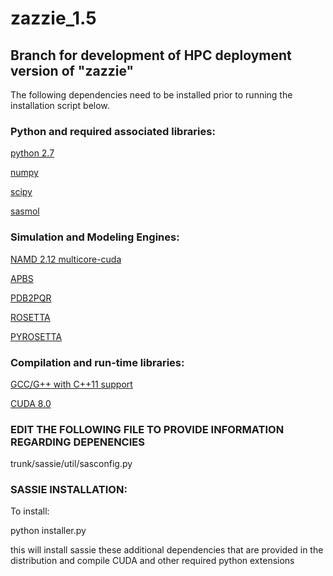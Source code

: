 # zazzie_1.5

## Branch for development of HPC deployment version of "zazzie" 

The following dependencies need to be installed prior to running the
installation script below.

### Python and required associated libraries:

[python 2.7](https://www.python.org/downloads/release/python-2712/)

[numpy](https://www.scipy.org/scipylib/download.html)

[scipy](https://www.scipy.org/scipylib/download.html)

[sasmol](https://github.com/madscatt/sasmol)

### Simulation and Modeling Engines:

[NAMD 2.12 multicore-cuda](http://www.ks.uiuc.edu/Development/Download/download.cgi?PackageName=NAMD)

[APBS](http://www.poissonboltzmann.org/docs/downloads/)

[PDB2PQR](http://www.poissonboltzmann.org/docs/downloads/)

[ROSETTA](https://www.rosettacommons.org/software/license-and-download)

[PYROSETTA](https://www.rosettacommons.org/software/license-and-download)

### Compilation and run-time libraries:

[GCC/G++ with C++11 support](https://gcc.gnu.org/viewcvs/gcc/branches/)

[CUDA 8.0](https://developer.nvidia.com/cuda-downloads) 

### EDIT THE FOLLOWING FILE TO PROVIDE INFORMATION REGARDING DEPENENCIES

trunk/sassie/util/sasconfig.py


### SASSIE INSTALLATION:

To install:

python installer.py

this will install sassie these additional dependencies that are provided in the distribution and compile CUDA and other required python extensions

